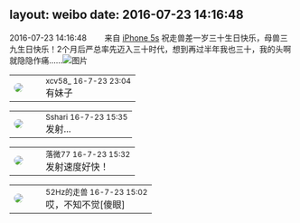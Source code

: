 layout: weibo
date: 2016-07-23 14:16:48
---
<meta name="referrer" content="no-referrer" />

2016-07-23 14:16:48  &nbsp;&nbsp;&nbsp;&nbsp;&nbsp;&nbsp; 来自 <a href="sinaweibo://customweibosource" rel="nofollow">iPhone 5s</a>
祝走兽差一岁三十生日快乐，母兽三九生日快乐！2个月后严总率先迈入三十时代，想到再过半年我也三十，我的头啊就隐隐作痛…… ​​​
![图片](https://ww2.sinaimg.cn/large/6d2a6003jw1f63tcwbyuaj20ku0rstdu.jpg)

<table style="width: 100%;">
  <tr>
    <td style="width: 40px;"><img style="border-radius:50%" src="https://tva3.sinaimg.cn/crop.0.0.1242.1242.50/801f7e9ajw8f3peekcgoqj20yi0yidg9.jpg?KID=imgbed,tva&Expires=1624464470&ssig=1BJtZJ%2FJIk"></td>
    <td colspan="2"><small>xcv58_ 16-7-23 23:04</small><br/>有妹子</td>
  </tr>
</table>

<table style="width: 100%;">
  <tr>
    <td style="width: 40px;"><img style="border-radius:50%" src="https://tva1.sinaimg.cn/crop.0.0.180.180.50/633fe75ejw1e8qgp5bmzyj2050050aa8.jpg?KID=imgbed,tva&Expires=1624464470&ssig=Sy49KkuOXj"></td>
    <td colspan="2"><small>Sshari 16-7-23 15:35</small><br/>发射...</td>
  </tr>
</table>

<table style="width: 100%;">
  <tr>
    <td style="width: 40px;"><img style="border-radius:50%" src="https://tvax4.sinaimg.cn/crop.0.0.750.750.50/633ca6dely8feogmo0w8ej20ku0kuwgt.jpg?KID=imgbed,tva&Expires=1624464470&ssig=mWsZXd0%2FWG"></td>
    <td colspan="2"><small>落微77 16-7-23 15:32</small><br/>发射速度好快！</td>
  </tr>
</table>

<table style="width: 100%;">
  <tr>
    <td style="width: 40px;"><img style="border-radius:50%" src="https://tva4.sinaimg.cn/crop.0.0.180.180.50/8beaf773jw1e8qgp5bmzyj2050050aa8.jpg?KID=imgbed,tva&Expires=1624464470&ssig=022%2BiAzRKM"></td>
    <td colspan="2"><small>52Hz的走兽 16-7-23 15:02</small><br/>哎，不知不觉[傻眼]</td>
  </tr>
</table>
